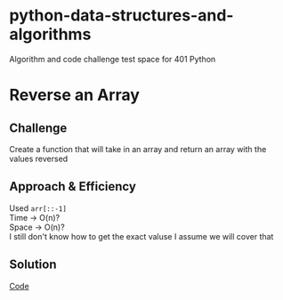 # python-data-structures-and-algorithms
Algorithm and code challenge test space for 401 Python

# Reverse an Array

## Challenge
Create a function that will take in an array and return an array with the values reversed

## Approach & Efficiency
Used `arr[::-1]`  
Time -> O(n)?  
Space -> O(n)?  
I still don't know how to get the exact valuse I assume we will cover that

## Solution
[Code](./challenges/array-reverse.py)